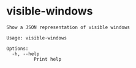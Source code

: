 # visible-windows

```
Show a JSON representation of visible windows

Usage: visible-windows

Options:
  -h, --help
          Print help

```